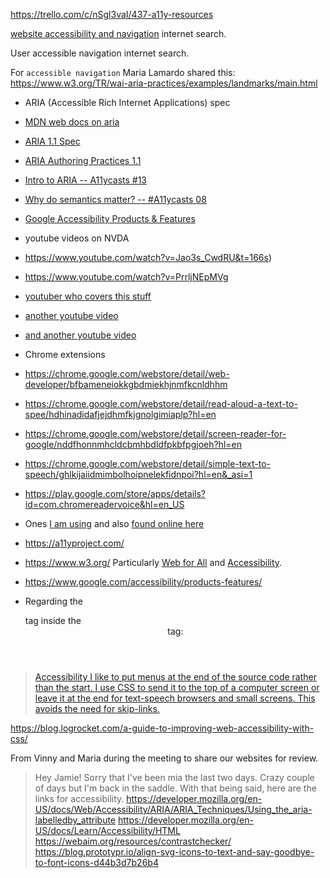 <!-- Temporary file to collect resources for until they can be added to the Resources section of the README.md file. -->

https://trello.com/c/nSgl3vaI/437-a11y-resources

[website accessibility and navigation](https://www.google.com/search?q=website+accessibility+and+navigation&oq=website+accessibility+and+navigation&aqs=chrome..69i57.6116j0j7&sourceid=chrome&ie=UTF-8) internet search.

User accessible navigation internet search.

For `accessible navigation` Maria Lamardo shared this:
https://www.w3.org/TR/wai-aria-practices/examples/landmarks/main.html

* ARIA (Accessible Rich Internet Applications) spec
 * [MDN web docs on aria](https://developer.mozilla.org/en-US/docs/Web/Accessibility/ARIA)
 * [ARIA 1.1 Spec](https://goo.gl/1rGD7S)
 * [ARIA Authoring Practices 1.1](https://www.youtube.com/redirect?v=g9Qff0b-lHk&event=video_description&redir_token=57BldOoWvg-EHPR53zPArK3GN5Z8MTU3NDY5ODU4MkAxNTc0NjEyMTgy&q=https%3A%2F%2Fwww.w3.org%2FTR%2Fwai-aria-practices-1.1%2F)
 * [Intro to ARIA -- A11ycasts #13](https://www.youtube.com/watch?v=g9Qff0b-lHk)
 * [Why do semantics matter? -- #A11ycasts 08](https://www.youtube.com/watch?v=g2tzEil5TL0)

* [Google Accessibility Products & Features](https://www.google.com/accessibility/products-features/)
* youtube videos on NVDA
 * https://www.youtube.com/watch?v=Jao3s_CwdRU&t=166s)
 * https://www.youtube.com/watch?v=PrrljNEpMVg
* [youtuber who covers this stuff](https://www.youtube.com/channel/UCNbzN3eHbLKPzltSB560DkA)
* [another youtube video](https://www.youtube.com/watch?v=Lktz1KXbTOU)
* [and another youtube video](https://www.youtube.com/watch?v=x18vEEfpK3g)

* Chrome extensions
 * https://chrome.google.com/webstore/detail/web-developer/bfbameneiokkgbdmiekhjnmfkcnldhhm
 * https://chrome.google.com/webstore/detail/read-aloud-a-text-to-spee/hdhinadidafjejdhmfkjgnolgimiaplp?hl=en
 * https://chrome.google.com/webstore/detail/screen-reader-for-google/nddfhonnmhcldcbmhbdldfpkbfpgjoeh?hl=en
 * https://chrome.google.com/webstore/detail/simple-text-to-speech/ghlkijaiidmimbolhoipnelekfidnpoi?hl=en&_asi=1
 * https://play.google.com/store/apps/details?id=com.chromereadervoice&hl=en_US
 * Ones [I am using](chrome://extensions/) and also [found online here](https://chrome.google.com/webstore/user/purchases?hl=en)
* https://a11yproject.com/
* https://www.w3.org/
Particularly [Web for All](https://www.w3.org/Consortium/mission.html#principles) and [Accessibility](https://www.w3.org/WAI/).
* https://www.google.com/accessibility/products-features/
* Regarding the <nav> tag inside the <header> tag:
>[Accessibility
I like to put menus at the end of the source code rather than the start. I use CSS to send it to the top of a computer screen or leave it at the end for text-speech browsers and small screens. This avoids the need for skip-links.](https://stackoverflow.com/a/28699764/8210460)

https://blog.logrocket.com/a-guide-to-improving-web-accessibility-with-css/

From Vinny and Maria during the meeting to share our websites for review.
>Hey Jamie! Sorry that I've been mia the last two days. Crazy couple of days but I'm back in the saddle. With that being said, here are the links for accessibility.
https://developer.mozilla.org/en-US/docs/Web/Accessibility/ARIA/ARIA_Techniques/Using_the_aria-labelledby_attribute
https://developer.mozilla.org/en-US/docs/Learn/Accessibility/HTML
https://webaim.org/resources/contrastchecker/
https://blog.prototypr.io/align-svg-icons-to-text-and-say-goodbye-to-font-icons-d44b3d7b26b4